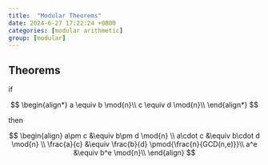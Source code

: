 ```yaml
---
title:  "Modular Theorems"
date: 2024-6-27 17:22:24 +0800
categories: [modular arithmetic]
group: [modular]
---
```


## Theorems

if 

$$
\begin{align*}
a \equiv b \mod{n}\\
c \equiv d \mod{n}\\
\end{align*}
$$

then

$$
\begin{align}
a\pm c &\equiv b\pm d \mod{n} \\
a\cdot c &\equiv b\cdot d \mod{n} \\
\frac{a}{c} &\equiv \frac{b}{d} \pmod{\frac{n}{GCD(n,e)}}\\
a^e &\equiv b^e \mod{n}\\
\end{align}
$$
